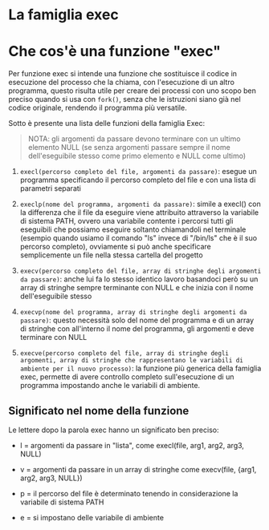 # La famiglia exec

# Che cos'è una funzione "exec"

Per funzione exec si intende una funzione che sostituisce il codice in esecuzione del processo che la chiama, con l'esecuzione di un altro programma, questo risulta utile per creare dei processi con uno scopo ben preciso quando si usa con `fork()`, senza che le istruzioni siano già nel codice originale, rendendo il programma più versatile.

Sotto è presente una lista delle funzioni della famiglia Exec:

> NOTA: gli argomenti da passare devono terminare con un ultimo elemento NULL (se senza argomenti passare sempre il nome dell'eseguibile stesso come primo elemento e NULL come ultimo)

1. `execl(percorso completo del file, argomenti da passare)`: esegue un programma specificando il percorso completo del file e con una lista di parametri separati 
 
2. `execlp(nome del programma, argomenti da passare)`: simile a execl() con la differenza che il file da eseguire viene attribuito attraverso la variabile di sistema PATH, ovvero una variabile contente i percorsi tutti gli eseguibili che possiamo eseguire soltanto chiamandoli nel terminale (esempio quando usiamo il comando "ls" invece di "/bin/ls" che è il suo percorso completo), ovviamente si può anche specificare semplicemente un file nella stessa cartella del progetto

3. `execv(percorso completo del file, array di stringhe degli argomenti da passare)`: anche lui fa lo stesso identico lavoro basandoci però su un array di stringhe sempre terminante con NULL e che inizia con il nome dell'eseguibile stesso

4. `execvp(nome del programma, array di stringhe degli argomenti da passare)`: questo necessità solo del nome del programma e di un array di stringhe con all'interno il nome del programma, gli argomenti e deve terminare con NULL

5. `execve(percorso completo del file, array di stringhe degli argomenti, array di stringhe che rappresentano le variabili di ambiente per il nuovo processo)`: la funzione più generica della famiglia exec, permette di avere controllo completo sull'esecuzione di un programma impostando anche le variabili di ambiente.

## Significato nel nome della funzione

Le lettere dopo la parola exec hanno un significato ben preciso:

- l = argomenti da passare in "lista", come execl(file, arg1, arg2, arg3, NULL)

- v = argomenti da passare in un array di stringhe come execv(file, {arg1, arg2, arg3, NULL})

- p = il percorso del file è determinato tenendo in considerazione la variabile di sistema PATH

- e = si impostano delle variabile di ambiente
